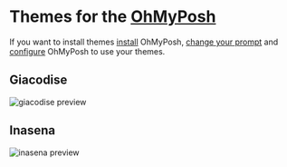 # Themes for the [OhMyPosh](https://ohmyposh.dev/)

If you want to install themes [install](https://ohmyposh.dev/docs/) OhMyPosh, [change your prompt](https://ohmyposh.dev/docs/installation/prompt) and [configure](https://ohmyposh.dev/docs/installation/customize) OhMyPosh to use your themes.

## Giacodise
![giacodise preview](https://user-images.githubusercontent.com/95462776/197169153-db04b280-fc5d-40ec-85e7-2b8ca46da446.gif)

## Inasena
![inasena preview](https://user-images.githubusercontent.com/95462776/197169484-150573f0-cd34-4067-8eb1-96ec363940ad.gif)
